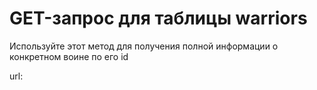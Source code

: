 # GET-запрос для таблицы warriors

Используйте этот метод для получения полной информации о конкретном воине по его id

url: [](http://127.0.0.1:8000/war/warriors/<int:pk>/)